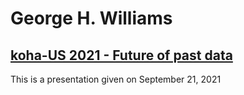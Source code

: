 # George H. Williams

## [koha-US 2021 - Future of past data](/presentations/kohaus.2021/past.html)

This is a presentation given on September 21, 2021
